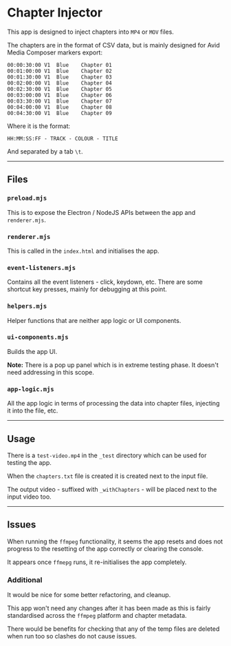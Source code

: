 # Chapter Injector

This app is designed to inject chapters into `MP4` or `MOV` files.

The chapters are in the format of CSV data, but is mainly designed for Avid Media Composer markers export:

```text
00:00:30:00	V1	Blue	Chapter 01
00:01:00:00	V1	Blue	Chapter 02
00:01:30:00	V1	Blue	Chapter 03
00:02:00:00	V1	Blue	Chapter 04
00:02:30:00	V1	Blue	Chapter 05
00:03:00:00	V1	Blue	Chapter 06
00:03:30:00	V1	Blue	Chapter 07
00:04:00:00	V1	Blue	Chapter 08
00:04:30:00	V1	Blue	Chapter 09
```

Where it is the format:

`HH:MM:SS:FF - TRACK - COLOUR - TITLE`

And separated by a tab `\t`.

---

## Files

### `preload.mjs`

This is to expose the Electron / NodeJS APIs between the app and `renderer.mjs`.

### `renderer.mjs`

This is called in the `index.html` and initialises the app.

### `event-listeners.mjs`

Contains all the event listeners - click, keydown, etc. There are some shortcut key presses, mainly for debugging at this point.

### `helpers.mjs`

Helper functions that are neither app logic or UI components.

### `ui-components.mjs`

Builds the app UI.

**Note:** There is a pop up panel which is in extreme testing phase. It doesn't need addressing in this scope.

### `app-logic.mjs`

All the app logic in terms of processing the data into chapter files, injecting it into the file, etc.

---

## Usage

There is a `test-video.mp4` in the `_test` directory which can be used for testing the app.

When the `chapters.txt` file is created it is created next to the input file.

The output video - suffixed with `_withChapters` - will be placed next to the input video too.

---

## Issues

When running the `ffmpeg` functionality, it seems the app resets and does not progress to the resetting of the app correctly or clearing the console.

It appears once `ffmepg` runs, it re-initialises the app completely.

### Additional

It would be nice for some better refactoring, and cleanup.

This app won't need any changes after it has been made as this is fairly standardised across the `ffmpeg` platform and chapter metadata.

There would be benefits for checking that any of the temp files are deleted when run too so clashes do not cause issues.
